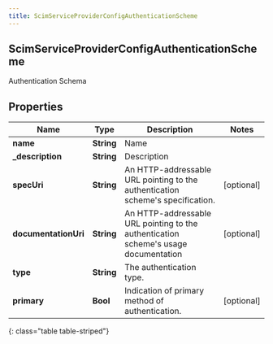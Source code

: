 ```yaml
---
title: ScimServiceProviderConfigAuthenticationScheme
---
```

## ScimServiceProviderConfigAuthenticationScheme
Authentication Schema

## Properties

|Name | Type | Description | Notes|
|------------ | ------------- | ------------- | -------------|
| **name** | **String** | Name | |
| **_description** | **String** | Description | |
| **specUri** | **String** | An HTTP-addressable URL pointing to the authentication scheme&#39;s specification. | [optional] |
| **documentationUri** | **String** | An HTTP-addressable URL pointing to the authentication scheme&#39;s usage documentation | [optional] |
| **type** | **String** | The authentication type. | |
| **primary** | **Bool** | Indication of primary method of authentication. | [optional] |
{: class="table table-striped"}


